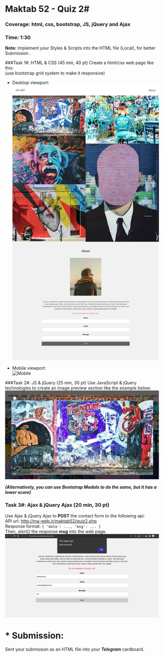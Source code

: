 # Maktab 52 - Quiz 2#
### Coverage: html, css, bootstrap, JS, jQuery and Ajax
### Time: 1:30
**Note:** Implement your Styles & Scripts into the HTML file (Local), for better Submission . 

###Task 1#: HTML & CSS (45 min, 40 pt)
Create a html/css web page like this:   
(use bootstrap grid system to make it responsive)  
- Desktop viewport:
![Desktop](page-desktop.png)
  
- Mobile viewport:  
  ![Mobile](page-mobile.png)
 

###Task 2#: JS & jQuery (25 min, 30 pt)
Use JavaScript & jQuery technologies to create an image preview section like the example below:  
![Image preview](img-fullscreen.png)

*__(Alternatively, you can use Bootstrap Modals to do the same, but it has a lower score)__*


### Task 3#: Ajax & jQuery Ajax (20 min, 30 pt)
Use Ajax & jQuery Ajax to __POST__ the contact form to the following api:  
API url: http://ma-web.ir/maktab52/quiz2.php   
Response format: `{ 'data': ..., 'msg': ... }`  
Then, _alert()_ the response **msg** into the web page.
![Alert](alert.png)



# * Submission:
Sent your submission as an HTML file into your *__Telegram__* cardboard.
